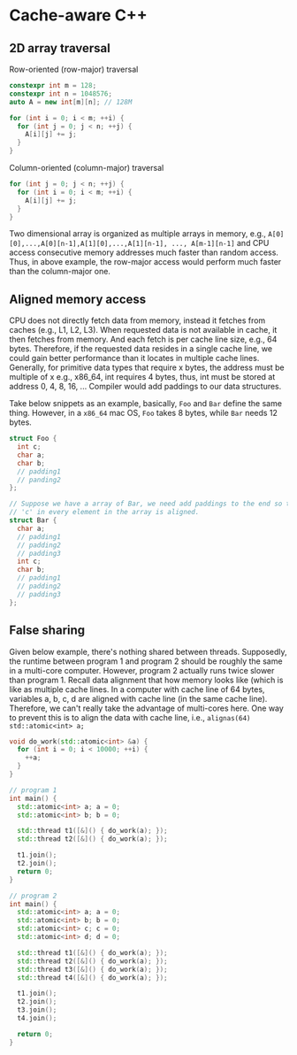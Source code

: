 # Cache-aware C++


## 2D array traversal

Row-oriented (row-major) traversal

```c++
constexpr int m = 128;
constexpr int n = 1048576;
auto A = new int[m][n]; // 128M

for (int i = 0; i < m; ++i) {
  for (int j = 0; j < n; ++j) {
    A[i][j] += j;
  }
}
```

Column-oriented (column-major) traversal

```c++
for (int j = 0; j < n; ++j) {
  for (int i = 0; i < m; ++i) {
    A[i][j] += j;
  }
}
```

Two dimensional array is organized as multiple arrays in memory, e.g.,
`A[0][0],...,A[0][n-1],A[1][0],...,A[1][n-1], ..., A[m-1][n-1]` and CPU access consecutive memory
addresses much faster than random access. Thus, in above example, the row-major access would
perform much faster than the column-major one.


## Aligned memory access

CPU does not directly fetch data from memory, instead it fetches from caches (e.g., L1, L2, L3).
When requested data is not available in cache, it then fetches from memory. And each fetch is per
cache line size, e.g., 64 bytes. Therefore, if the requested data resides in a single cache line, we
could gain better performance than it locates in multiple cache lines. Generally, for primitive data
types that require x bytes, the address must be multiple of x e.g., x86_64, int requires 4 bytes,
thus, int must be stored at address 0, 4, 8, 16, ... Compiler would add paddings to our data
structures.


Take below snippets as an example, basically, `Foo` and `Bar` define the same thing. However, in a
`x86_64` mac OS, `Foo` takes 8 bytes, while `Bar` needs 12 bytes.

```c++
struct Foo {
  int c;
  char a;
  char b;
  // padding1
  // panding2
};

// Suppose we have a array of Bar, we need add paddings to the end so that
// 'c' in every element in the array is aligned.
struct Bar {
  char a;
  // padding1
  // padding2
  // padding3
  int c;
  char b;
  // padding1
  // padding2
  // padding3
};
```


## False sharing

Given below example, there's nothing shared between threads. Supposedly, the runtime between program
1 and program 2 should be roughly the same in a multi-core computer. However, program 2 actually
runs twice slower than program 1. Recall data alignment that how memory looks like (which is like as
multiple cache lines. In a computer with cache line of 64 bytes, variables a, b, c, d are aligned
with cache line (in the same cache line). Therefore, we can't really take the advantage of
multi-cores here. One way to prevent this is to align the data with cache line, i.e., `alignas(64)
std::atomic<int> a;`

```c++
void do_work(std::atomic<int> &a) {
  for (int i = 0; i < 10000; ++i) {
    ++a;
  }
}

// program 1
int main() {
  std::atomic<int> a; a = 0;
  std::atomic<int> b; b = 0;

  std::thread t1([&]() { do_work(a); });
  std::thread t2([&]() { do_work(a); });

  t1.join();
  t2.join();
  return 0;
}

// program 2
int main() {
  std::atomic<int> a; a = 0;
  std::atomic<int> b; b = 0;
  std::atomic<int> c; c = 0;
  std::atomic<int> d; d = 0;

  std::thread t1([&]() { do_work(a); });
  std::thread t2([&]() { do_work(a); });
  std::thread t3([&]() { do_work(a); });
  std::thread t4([&]() { do_work(a); });

  t1.join();
  t2.join();
  t3.join();
  t4.join();

  return 0;
}
```
